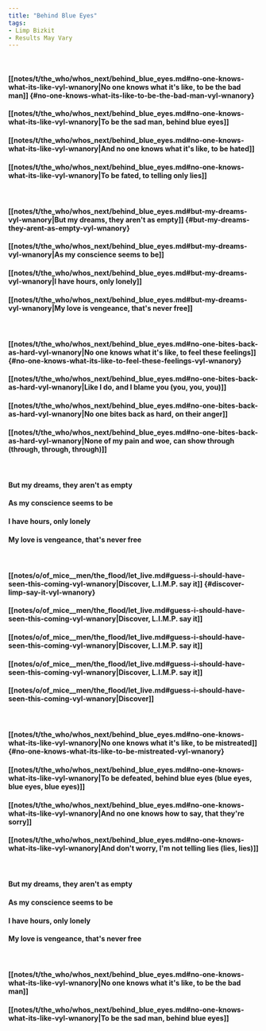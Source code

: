 ```yaml
---
title: "Behind Blue Eyes"
tags:
- Limp Bizkit
- Results May Vary
---
```

&nbsp;
#### [[notes/t/the_who/whos_next/behind_blue_eyes.md#no-one-knows-what-its-like-vyl-wnanory|No one knows what it's like, to be the bad man]] {#no-one-knows-what-its-like-to-be-the-bad-man-vyl-wnanory}
#### [[notes/t/the_who/whos_next/behind_blue_eyes.md#no-one-knows-what-its-like-vyl-wnanory|To be the sad man, behind blue eyes]]
#### [[notes/t/the_who/whos_next/behind_blue_eyes.md#no-one-knows-what-its-like-vyl-wnanory|And no one knows what it's like, to be hated]]
#### [[notes/t/the_who/whos_next/behind_blue_eyes.md#no-one-knows-what-its-like-vyl-wnanory|To be fated, to telling only lies]]
&nbsp;
#### [[notes/t/the_who/whos_next/behind_blue_eyes.md#but-my-dreams-vyl-wnanory|But my dreams, they aren't as empty]] {#but-my-dreams-they-arent-as-empty-vyl-wnanory}
#### [[notes/t/the_who/whos_next/behind_blue_eyes.md#but-my-dreams-vyl-wnanory|As my conscience seems to be]]
#### [[notes/t/the_who/whos_next/behind_blue_eyes.md#but-my-dreams-vyl-wnanory|I have hours, only lonely]]
#### [[notes/t/the_who/whos_next/behind_blue_eyes.md#but-my-dreams-vyl-wnanory|My love is vengeance, that's never free]]
&nbsp;
#### [[notes/t/the_who/whos_next/behind_blue_eyes.md#no-one-bites-back-as-hard-vyl-wnanory|No one knows what it's like, to feel these feelings]] {#no-one-knows-what-its-like-to-feel-these-feelings-vyl-wnanory}
#### [[notes/t/the_who/whos_next/behind_blue_eyes.md#no-one-bites-back-as-hard-vyl-wnanory|Like I do, and I blame you (you, you, you)]]
#### [[notes/t/the_who/whos_next/behind_blue_eyes.md#no-one-bites-back-as-hard-vyl-wnanory|No one bites back as hard, on their anger]]
#### [[notes/t/the_who/whos_next/behind_blue_eyes.md#no-one-bites-back-as-hard-vyl-wnanory|None of my pain and woe, can show through (through, through, through)]]
&nbsp;
#### But my dreams, they aren't as empty
#### As my conscience seems to be
#### I have hours, only lonely
#### My love is vengeance, that's never free
&nbsp;
#### [[notes/o/of_mice__men/the_flood/let_live.md#guess-i-should-have-seen-this-coming-vyl-wnanory|Discover, L.I.M.P. say it]] {#discover-limp-say-it-vyl-wnanory}
#### [[notes/o/of_mice__men/the_flood/let_live.md#guess-i-should-have-seen-this-coming-vyl-wnanory|Discover, L.I.M.P. say it]]
#### [[notes/o/of_mice__men/the_flood/let_live.md#guess-i-should-have-seen-this-coming-vyl-wnanory|Discover, L.I.M.P. say it]]
#### [[notes/o/of_mice__men/the_flood/let_live.md#guess-i-should-have-seen-this-coming-vyl-wnanory|Discover, L.I.M.P. say it]]
#### [[notes/o/of_mice__men/the_flood/let_live.md#guess-i-should-have-seen-this-coming-vyl-wnanory|Discover]]
&nbsp;
#### [[notes/t/the_who/whos_next/behind_blue_eyes.md#no-one-knows-what-its-like-vyl-wnanory|No one knows what it's like, to be mistreated]] {#no-one-knows-what-its-like-to-be-mistreated-vyl-wnanory}
#### [[notes/t/the_who/whos_next/behind_blue_eyes.md#no-one-knows-what-its-like-vyl-wnanory|To be defeated, behind blue eyes (blue eyes, blue eyes, blue eyes)]]
#### [[notes/t/the_who/whos_next/behind_blue_eyes.md#no-one-knows-what-its-like-vyl-wnanory|And no one knows how to say, that they're sorry]]
#### [[notes/t/the_who/whos_next/behind_blue_eyes.md#no-one-knows-what-its-like-vyl-wnanory|And don't worry, I'm not telling lies (lies, lies)]]
&nbsp;
#### But my dreams, they aren't as empty
#### As my conscience seems to be
#### I have hours, only lonely
#### My love is vengeance, that's never free
&nbsp;
#### [[notes/t/the_who/whos_next/behind_blue_eyes.md#no-one-knows-what-its-like-vyl-wnanory|No one knows what it's like, to be the bad man]]
#### [[notes/t/the_who/whos_next/behind_blue_eyes.md#no-one-knows-what-its-like-vyl-wnanory|To be the sad man, behind blue eyes]]

